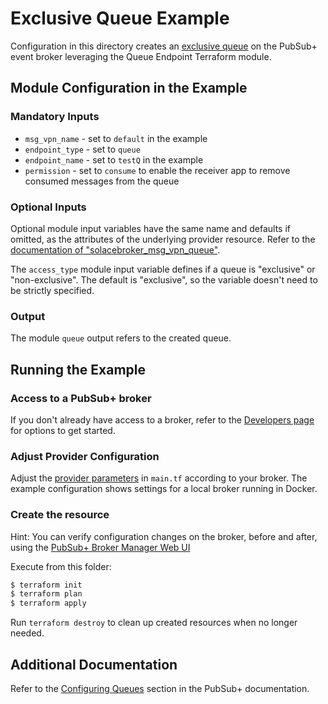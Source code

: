 # Exclusive Queue Example

Configuration in this directory creates an [exclusive queue](https://docs.solace.com/Messaging/Guaranteed-Msg/Configuring-Queues.htm#Configuring_Access_Types_..49) on the PubSub+ event broker leveraging the Queue Endpoint Terraform module.

## Module Configuration in the Example

### Mandatory Inputs

* `msg_vpn_name` - set to `default` in the example
* `endpoint_type` - set to `queue`
* `endpoint_name` - set to `testQ` in the example
* `permission` - set to `consume` to enable the receiver app to remove consumed messages from the queue

### Optional Inputs

Optional module input variables have the same name and defaults if omitted, as the attributes of the underlying provider resource. Refer to the [documentation of "solacebroker_msg_vpn_queue"](https://registry.terraform.io/providers/SolaceProducts/solacebroker/latest/docs/resources/msg_vpn_queue#optional).

The `access_type` module input variable defines if a queue is "exclusive" or "non-exclusive". The default is "exclusive", so the variable doesn't need to be strictly specified.

### Output

The module `queue` output refers to the created queue.

## Running the Example

### Access to a PubSub+ broker

If you don't already have access to a broker, refer to the [Developers page](https://www.solace.dev/) for options to get started.

### Adjust Provider Configuration

Adjust the [provider parameters](https://registry.terraform.io/providers/SolaceProducts/solacebroker/latest/docs#schema) in `main.tf` according to your broker. The example configuration shows settings for a local broker running in Docker.

### Create the resource

Hint: You can verify configuration changes on the broker, before and after, using the [PubSub+ Broker Manager Web UI](https://docs.solace.com/Admin/Broker-Manager/PubSub-Manager-Overview.htm)

Execute from this folder:

```bash
$ terraform init
$ terraform plan
$ terraform apply
```

Run `terraform destroy` to clean up created resources when no longer needed.

## Additional Documentation

Refer to the [Configuring Queues](https://docs.solace.com/Messaging/Guaranteed-Msg/Configuring-Queues.htm#Configuring_Queues) section in the PubSub+ documentation.


